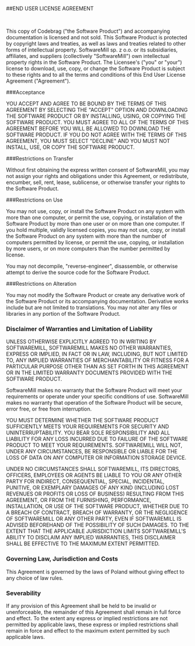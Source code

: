 ##END USER LICENSE AGREEMENT

<br>

This copy of Codebrag ("the Software Product") and accompanying documentation is licensed and not sold. This Software Product is protected by copyright laws and treaties, as well as laws and treaties related to other forms of intellectual property. SoftwareMill sp. z o.o. or its subsidiaries, affiliates, and suppliers (collectively "SoftwareMill") own intellectual property rights in the Software Product. The Licensee's ("you" or "your") license to download, use, copy, or change the Software Product is subject to these rights and to all the terms and conditions of this End User License Agreement ("Agreement").
 
###Acceptance

YOU ACCEPT AND AGREE TO BE BOUND BY THE TERMS OF THIS AGREEMENT BY SELECTING THE "ACCEPT" OPTION AND DOWNLOADING THE SOFTWARE PRODUCT OR BY INSTALLING, USING, OR COPYING THE SOFTWARE PRODUCT. YOU MUST AGREE TO ALL OF THE TERMS OF THIS AGREEMENT BEFORE YOU WILL BE ALLOWED TO DOWNLOAD THE SOFTWARE PRODUCT. IF YOU DO NOT AGREE WITH THE TERMS OF THIS AGREEMENT, YOU MUST SELECT "DECLINE" AND YOU MUST NOT INSTALL, USE, OR COPY THE SOFTWARE PRODUCT.
 
###Restrictions on Transfer

Without first obtaining the express written consent of SoftwareMill, you may not assign your rights and obligations under this Agreement, or redistribute, encumber, sell, rent, lease, sublicense, or otherwise transfer your rights to the Software Product.
 
###Restrictions on Use

You may not use, copy, or install the Software Product on any system with more than one computer, or permit the use, copying, or installation of the Software Product by more than one user or on more than one computer. If you hold multiple, validly licensed copies, you may not use, copy, or install the Software Product on any system with more than the number of computers permitted by license, or permit the use, copying, or installation by more users, or on more computers than the number permitted by license.
 
You may not decompile, "reverse-engineer", disassemble, or otherwise attempt to derive the source code for the Software Product.
 
###Restrictions on Alteration

You may not modify the Software Product or create any derivative work of the Software Product or its accompanying documentation. Derivative works include but are not limited to translations. You may not alter any files or libraries in any portion of the Software Product.
 
### Disclaimer of Warranties and Limitation of Liability

UNLESS OTHERWISE EXPLICITLY AGREED TO IN WRITING BY SOFTWAREMILL, SOFTWAREMILL MAKES NO OTHER WARRANTIES, EXPRESS OR IMPLIED, IN FACT OR IN LAW, INCLUDING, BUT NOT LIMITED TO, ANY IMPLIED WARRANTIES OF MERCHANTABILITY OR FITNESS FOR A PARTICULAR PURPOSE OTHER THAN AS SET FORTH IN THIS AGREEMENT OR IN THE LIMITED WARRANTY DOCUMENTS PROVIDED WITH THE SOFTWARE PRODUCT.
 
SoftwareMill makes no warranty that the Software Product will meet your requirements or operate under your specific conditions of use. SoftwareMill makes no warranty that operation of the Software Product will be secure, error free, or free from interruption. 

YOU MUST DETERMINE WHETHER THE SOFTWARE PRODUCT SUFFICIENTLY MEETS YOUR REQUIREMENTS FOR SECURITY AND UNINTERRUPTABILITY. YOU BEAR SOLE RESPONSIBILITY AND ALL LIABILITY FOR ANY LOSS INCURRED DUE TO FAILURE OF THE SOFTWARE PRODUCT TO MEET YOUR REQUIREMENTS. SOFTWAREMILL WILL NOT, UNDER ANY CIRCUMSTANCES, BE RESPONSIBLE OR LIABLE FOR THE LOSS OF DATA ON ANY COMPUTER OR INFORMATION STORAGE DEVICE.
 
UNDER NO CIRCUMSTANCES SHALL SOFTWAREMILL, ITS DIRECTORS, OFFICERS, EMPLOYEES OR AGENTS BE LIABLE TO YOU OR ANY OTHER PARTY FOR INDIRECT, CONSEQUENTIAL, SPECIAL, INCIDENTAL, PUNITIVE, OR EXEMPLARY DAMAGES OF ANY KIND (INCLUDING LOST REVENUES OR PROFITS OR LOSS OF BUSINESS) RESULTING FROM THIS AGREEMENT, OR FROM THE FURNISHING, PERFORMANCE, INSTALLATION, OR USE OF THE SOFTWARE PRODUCT, WHETHER DUE TO A BREACH OF CONTRACT, BREACH OF WARRANTY, OR THE NEGLIGENCE OF SOFTWAREMILL OR ANY OTHER PARTY, EVEN IF SOFTWAREMILL IS ADVISED BEFOREHAND OF THE POSSIBILITY OF SUCH DAMAGES. TO THE EXTENT THAT THE APPLICABLE JURISDICTION LIMITS SOFTWAREMILL'S ABILITY TO DISCLAIM ANY IMPLIED WARRANTIES, THIS DISCLAIMER SHALL BE EFFECTIVE TO THE MAXIMUM EXTENT PERMITTED.
 
### Governing Law, Jurisdiction and Costs
This Agreement is governed by the laws of Poland without giving effect to any choice of law rules.
 
### Severability
If any provision of this Agreement shall be held to be invalid or unenforceable, the remainder of this Agreement shall remain in full force and effect. To the extent any express or implied restrictions are not permitted by applicable laws, these express or implied restrictions shall remain in force and effect to the maximum extent permitted by such applicable laws.